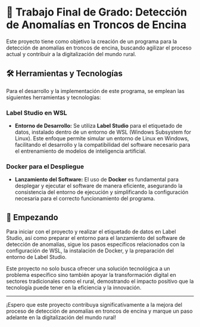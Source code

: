 # 🌳 Trabajo Final de Grado: Detección de Anomalías en Troncos de Encina

Este proyecto tiene como objetivo la creación de un programa para la detección de anomalías en troncos de encina, buscando agilizar el proceso actual y contribuir a la digitalización del mundo rural.

## 🛠 Herramientas y Tecnologías

Para el desarrollo y la implementación de este programa, se emplean las siguientes herramientas y tecnologías:

### Label Studio en WSL

- **Entorno de Desarrollo:**
  Se utiliza **Label Studio** para el etiquetado de datos, instalado dentro de un entorno de WSL (Windows Subsystem for Linux). Este enfoque permite simular un entorno de Linux en Windows, facilitando el desarrollo y la compatibilidad del software necesario para el entrenamiento de modelos de inteligencia artificial.

### Docker para el Despliegue

- **Lanzamiento del Software:**
  El uso de **Docker** es fundamental para desplegar y ejecutar el software de manera eficiente, asegurando la consistencia del entorno de ejecución y simplificando la configuración necesaria para el correcto funcionamiento del programa.

## 🚀 Empezando

Para iniciar con el proyecto y realizar el etiquetado de datos en Label Studio, así como preparar el entorno para el lanzamiento del software de detección de anomalías, sigue los pasos específicos relacionados con la configuración de WSL, la instalación de Docker, y la preparación del entorno de Label Studio.

Este proyecto no solo busca ofrecer una solución tecnológica a un problema específico sino también apoyar la transformación digital en sectores tradicionales como el rural, demostrando el impacto positivo que la tecnología puede tener en la eficiencia y la innovación.

---

¡Espero que este proyecto contribuya significativamente a la mejora del proceso de detección de anomalías en troncos de encina y marque un paso adelante en la digitalización del mundo rural!